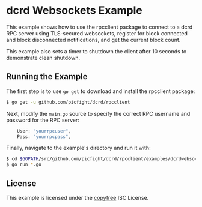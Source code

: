 dcrd Websockets Example
=======================

This example shows how to use the rpcclient package to connect to a dcrd RPC
server using TLS-secured websockets, register for block connected and block
disconnected notifications, and get the current block count.

This example also sets a timer to shutdown the client after 10 seconds to
demonstrate clean shutdown.

## Running the Example

The first step is to use `go get` to download and install the rpcclient package:

```bash
$ go get -u github.com/picfight/dcrd/rpcclient
```

Next, modify the `main.go` source to specify the correct RPC username and
password for the RPC server:

```Go
	User: "yourrpcuser",
	Pass: "yourrpcpass",
```

Finally, navigate to the example's directory and run it with:

```bash
$ cd $GOPATH/src/github.com/picfight/dcrd/rpcclient/examples/dcrdwebsockets
$ go run *.go
```

## License

This example is licensed under the [copyfree](http://copyfree.org) ISC License.
